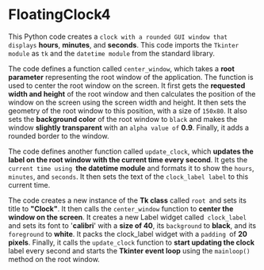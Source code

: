 # FloatingClock4
This Python code creates a `clock with a rounded GUI window that displays` **hours**, **minutes**, and **seconds**.
This code imports the `Tkinter module` as `tk` and the `datetime module` from the standard library.

The code defines a function called `center_window`, which takes a **root parameter** representing the root window of the application. The function is used to center the root window on the screen. It first gets the **requested width and height** of the root window and then calculates the position of the window on the screen using the screen width and height. It then sets the geometry of the root window to this position, with a size of `150x80`. It also sets the **background color** of the root window to `black` and makes the window **slightly transparent** with an `alpha value of` **0.9**. Finally, it adds a rounded border to the window.

The code defines another function called `update_clock`, which **updates the label on the root window with the current time every second**. It gets the `current time using `**the datetime module** and formats it to show the `hours`,` minutes`, and `seconds`. It then sets the text of the `clock_label label` to this current time.

The code creates a new instance of the **Tk class** called `root `and sets its title to **"Clock"**. It then calls the `center_window` function to **center the window on the screen**. It creates a new Label widget called` clock_label` and sets its font to '**calibri**' with a **size of 40**, its `background` to **black**, and its `foreground` to **white**. It packs the clock_label widget with a `padding `of **20 pixels**. Finally, it calls the `update_clock` function to **start updating the clock** label every second and starts the **Tkinter event loop** using the `mainloop()` method on the root window.
